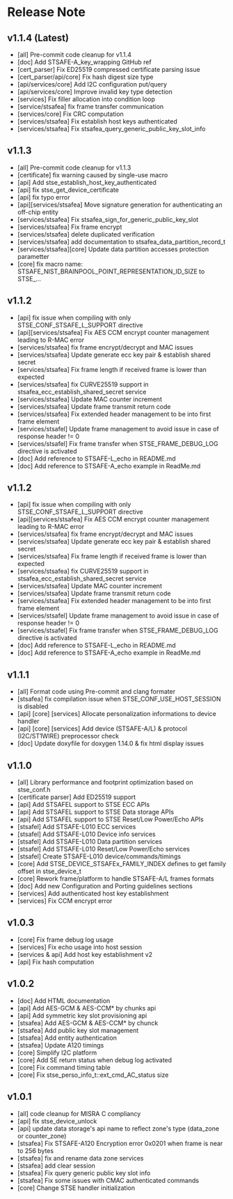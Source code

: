 # Release Note

## v1.1.4 (Latest)
- [all] Pre-commit code cleanup for v1.1.4
- [doc] Add STSAFE-A_key_wrapping GitHub ref
- [cert_parser] Fix ED25519 compressed certificate parsing issue
- [cert_parser/api/core] Fix hash digest size type
- [api/services/core] Add I2C configuration put/query
- [api/services/core] Improve invalid key type detection
- [services] Fix filler allocation into condition loop
- [service/stsafea] fix frame transfer communication
- [services/core] Fix CRC computation
- [services/stsafea] Fix establish host keys authenticated
- [services/stsafea] Fix stsafea_query_generic_public_key_slot_info

## v1.1.3
- [all] Pre-commit code cleanup for v1.1.3
- [certificate] fix warning caused by single-use macro
- [api] Add stse_establish_host_key_authenticated
- [api] fix stse_get_device_certificate
- [api] fix typo error
- [api][services/stsafea] Move signature generation for authenticating an off-chip entity
- [services/stsafea] Fix stsafea_sign_for_generic_public_key_slot
- [services/stsafea] Fix frame encrypt
- [services/stsafea] delete duplicated verification
- [services/stsafea] add documentation to stsafea_data_partition_record_t
- [services/stsafea][core] Update data partition accesses protection parametter
- [core] fix macro name: STSAFE_NIST_BRAINPOOL_POINT_REPRESENTATION_ID_SIZE to STSE_...

## v1.1.2
- [api] fix issue when compiling with only STSE_CONF_STSAFE_L_SUPPORT directive
- [api][services/stsafea] Fix AES CCM encrypt counter management leading to R-MAC error
- [services/stsafea] fix frame encrypt/decrypt and MAC issues
- [services/stsafea] Update generate ecc key pair & establish shared secret
- [services/stsafea] Fix frame length if received frame is lower than expected
- [services/stsafea] fix CURVE25519 support in stsafea_ecc_establish_shared_secret service
- [services/stsafea] Update MAC counter increment
- [services/stsafea] Update frame transmit return code
- [services/stsafea] Fix extended header management to be into first frame element
- [services/stsafel] Update frame management to avoid issue in case of response header != 0
- [services/stsafel] Fix frame transfer when STSE_FRAME_DEBUG_LOG directive is activated
- [doc] Add reference to STSAFE-L_echo in README.md
- [doc] Add reference to STSAFE-A_echo example in ReadMe.md

## v1.1.2
- [api] fix issue when compiling with only STSE_CONF_STSAFE_L_SUPPORT directive
- [api][services/stsafea] Fix AES CCM encrypt counter management leading to R-MAC error
- [services/stsafea] fix frame encrypt/decrypt and MAC issues
- [services/stsafea] Update generate ecc key pair & establish shared secret
- [services/stsafea] Fix frame length if received frame is lower than expected
- [services/stsafea] fix CURVE25519 support in stsafea_ecc_establish_shared_secret service
- [services/stsafea] Update MAC counter increment
- [services/stsafea] Update frame transmit return code
- [services/stsafea] Fix extended header management to be into first frame element
- [services/stsafel] Update frame management to avoid issue in case of response header != 0
- [services/stsafel] Fix frame transfer when STSE_FRAME_DEBUG_LOG directive is activated
- [doc] Add reference to STSAFE-L_echo in README.md
- [doc] Add reference to STSAFE-A_echo example in ReadMe.md

## v1.1.1
- [all] Format code using Pre-commit and clang formater
- [stsafea] fix compilation issue when STSE_CONF_USE_HOST_SESSION is disabled
- [api] [core] [services] Allocate personalization informations to device handler
- [api] [core] [services] Add device (STSAFE-A/L) & protocol (I2C/ST1WIRE) preprocessor check
- [doc] Update doxyfile for doxygen 1.14.0 & fix html display issues

## v1.1.0
- [all] Library performance and footprint optimization based on stse_conf.h
- [certificate parser] Add ED25519 support
- [api] Add STSAFEL support to STSE ECC APIs
- [api] Add STSAFEL support to STSE Data storage APIs
- [api] Add STSAFEL support to STSE Reset/Low Power/Echo APIs
- [stsafel] Add STSAFE-L010 ECC services
- [stsafel] Add STSAFE-L010 Device info services
- [stsafel] Add STSAFE-L010 Data partition services
- [stsafel] Add STSAFE-L010 Reset/Low Power/Echo services
- [stsafel] Create STSAFE-L010 device/commands/timings
- [core] Add STSE_DEVICE_STSAFEx_FAMILY_INDEX defines to get family offset in stse_device_t
- [core] Rework frame/platform to handle STSAFE-A/L frames formats
- [doc] Add new Configuration and Porting guidelines sections
- [services] Add authenticated host key establishment
- [services] Fix CCM encrypt error

## v1.0.3
- [core] Fix frame debug log usage
- [services] Fix echo usage into host session
- [services & api] Add host key establishment v2
- [api] Fix hash computation

## v1.0.2
- [doc] Add HTML documentation
- [api] Add AES-GCM & AES-CCM* by chunks api
- [api] Add symmetric key slot provisioning api
- [stsafea] Add AES-GCM & AES-CCM* by chunck
- [stsafea] Add public key slot management
- [stsafea] Add entity authentication
- [stsafea] Update A120 timings
- [core] Simplify I2C platform
- [core] Add SE return status when debug log activated
- [core] Fix command timing table
- [core] Fix stse_perso_info_t::ext_cmd_AC_status size

## v1.0.1
- [all] code cleanup for MISRA C compliancy
- [api] fix stse_device_unlock
- [api] update data storage's api name to reflect zone's type (data_zone or counter_zone)
- [stsafea] Fix STSAFE-A120 Encryption error 0x0201 when frame is near to 256 bytes
- [stsafea] fix and rename data zone services
- [stsafea] add clear session
- [stsafea] Fix query generic public key slot info
- [stsafea] Fix some issues with CMAC authenticated commands
- [core] Change STSE handler initialization

